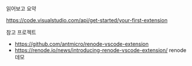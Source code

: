 읽어보고 요약

https://code.visualstudio.com/api/get-started/your-first-extension


참고 프로젝트
- https://github.com/antmicro/renode-vscode-extension
- https://renode.io/news/introducing-renode-vscode-extension/ renode 데모